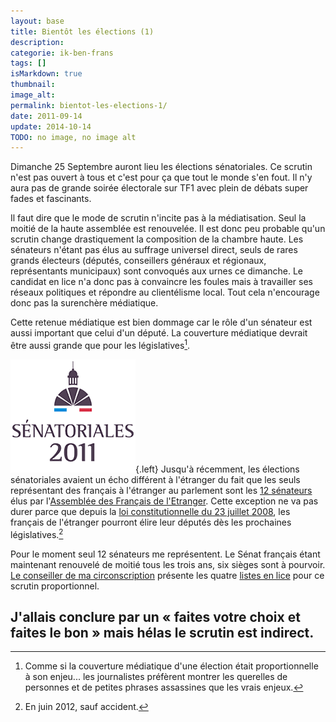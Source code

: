 ```yaml
---
layout: base
title: Bientôt les élections (1)
description: 
categorie: ik-ben-frans
tags: []
isMarkdown: true
thumbnail: 
image_alt: 
permalink: bientot-les-elections-1/
date: 2011-09-14
update: 2014-10-14
TODO: no image, no image alt
---
```




Dimanche 25 Septembre auront lieu les élections sénatoriales. Ce scrutin n'est pas ouvert à tous et c'est pour ça que tout le monde s'en fout. Il n'y aura pas de grande soirée électorale sur TF1 avec plein de débats super fades et fascinants.

Il faut dire que le mode de scrutin n'incite pas à la médiatisation. Seul la moitié de la haute assemblée est renouvelée. Il est donc peu probable qu'un scrutin change drastiquement la composition de la chambre haute. Les sénateurs n'étant pas élus au suffrage universel direct, seuls de rares grands électeurs (députés, conseillers généraux et régionaux, représentants municipaux) sont convoqués aux urnes ce dimanche. Le candidat en lice n'a donc pas à convaincre les foules mais à travailler ses réseaux politiques et répondre au clientélisme local. Tout cela n'encourage donc pas la surenchère médiatique.

Cette retenue médiatique est bien dommage car le rôle d'un sénateur est aussi important que celui d'un député. La couverture médiatique devrait être aussi grande que pour les législatives[^1].

![senatoriales-2011.gif](senatoriales-2011.gif){.left}
Jusqu'à récemment, les élections sénatoriales avaient un écho différent à l'étranger du fait que les seuls représentant des français à l'étranger au parlement sont les [12 sénateurs](http://www.expatries.senat.fr/12senateurs.html) élus par l'[Assemblée des Français de l'Etranger](http://www.assemblee-afe.fr/-qui-sommes-nous-.html). Cette exception ne va pas durer parce que depuis la [loi constitutionnelle du 23 juillet 2008](http://www.legifrance.gouv.fr/affichTexte.do?cidTexte=JORFTEXT000019237256), les français de l'étranger pourront élire leur députés dès les prochaines législatives.[^2]

Pour le moment seul 12 sénateurs me représentent. Le Sénat français étant maintenant renouvelé de moitié tous les trois ans, six sièges sont à pourvoir. [Le conseiller de ma circonscription](/resultat-des-elections) présente les quatre [listes en lice](http://www.un-monde-en-partage.com/?p=1447) pour ce scrutin proportionnel. 

J'allais conclure par un « faites votre choix et faites le bon » mais hélas le scrutin est indirect.
---
[^1]: Comme si la couverture médiatique d'une élection était proportionnelle à son enjeu... les journalistes préfèrent montrer les querelles de personnes et de petites phrases assassines que les vrais enjeux.
[^2]: En juin 2012, sauf accident.